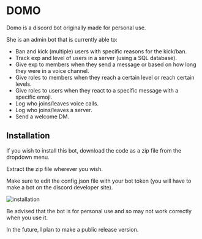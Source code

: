 # DOMO
Domo is a discord bot originally made for personal use.

She is an admin bot that is currently able to:
  * Ban and kick (multiple) users with specific reasons for the kick/ban.
  * Track exp and level of users in a server (using a SQL database).
  * Give exp to members when they send a message or based on how long they were in a voice channel.
  * Give roles to members when they reach a certain level or reach certain levels.
  * Give roles to users when they react to a specific message with a specific emoji.
  * Log who joins/leaves voice calls.
  * Log who joins/leaves a server.
  * Send a welcome DM.

## Installation
If you wish to install this bot, download the code as a zip file from the dropdown menu.

Extract the zip file wherever you wish.

Make sure to edit the config.json file with your bot token (you will have to make a bot on the discord developer site).

![installation](https://github.com/ninesowngoal/DOMO/assets/126208712/e88a44ae-e768-4ab3-9460-a6043eb7f48d)

Be advised that the bot is for personal use and so may not work correctly when you use it.

In the future, I plan to make a public release version.
